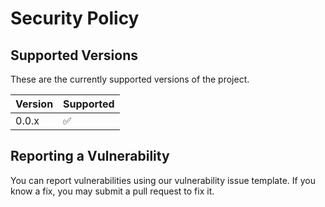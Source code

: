 # Security Policy

## Supported Versions

These are the currently supported versions of the project.

| Version | Supported          |
| ------- | ------------------ |
| 0.0.x   | ✅

## Reporting a Vulnerability

You can report vulnerabilities using our vulnerability issue template. If you know a fix, you may submit a pull request to fix it.

